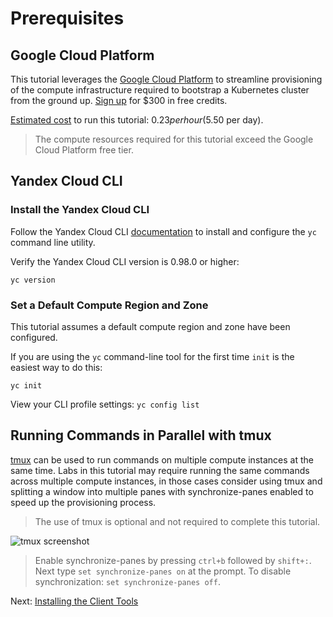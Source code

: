 # Prerequisites

## Google Cloud Platform

This tutorial leverages the [Google Cloud Platform](https://cloud.google.com/) to streamline provisioning of the compute infrastructure required to bootstrap a Kubernetes cluster from the ground up. [Sign up](https://cloud.google.com/free/) for $300 in free credits.

[Estimated cost](https://cloud.google.com/products/calculator#id=873932bc-0840-4176-b0fa-a8cfd4ca61ae) to run this tutorial: $0.23 per hour ($5.50 per day).

> The compute resources required for this tutorial exceed the Google Cloud Platform free tier.

## Yandex Cloud CLI

### Install the Yandex Cloud CLI

Follow the Yandex Cloud CLI [documentation](https://cloud.yandex.com/en/docs/cli/quickstart) to install and configure the `yc` command line utility.

Verify the Yandex Cloud CLI version is 0.98.0 or higher:

```
yc version
```

### Set a Default Compute Region and Zone

This tutorial assumes a default compute region and zone have been configured.

If you are using the `yc` command-line tool for the first time `init` is the easiest way to do this:

```
yc init
```

 View your CLI profile settings:
      ```
      yc config list
      ```


## Running Commands in Parallel with tmux

[tmux](https://github.com/tmux/tmux/wiki) can be used to run commands on multiple compute instances at the same time. Labs in this tutorial may require running the same commands across multiple compute instances, in those cases consider using tmux and splitting a window into multiple panes with synchronize-panes enabled to speed up the provisioning process.

> The use of tmux is optional and not required to complete this tutorial.

![tmux screenshot](images/tmux-screenshot.png)

> Enable synchronize-panes by pressing `ctrl+b` followed by `shift+:`. Next type `set synchronize-panes on` at the prompt. To disable synchronization: `set synchronize-panes off`.

Next: [Installing the Client Tools](02-client-tools.md)
